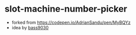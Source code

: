 # slot-machine-number-picker
- forked from https://codepen.io/AdrianSandu/pen/MyBQYz
- idea by [bass9030](https://github.com/bass9030/weird-phone-number-picker)
